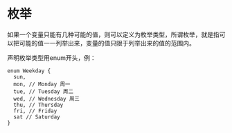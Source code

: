 # 枚举

如果一个变量只能有几种可能的值，则可以定义为枚举类型，所谓枚举，就是指可以把可能的值一一列举出来，变量的值只限于列举出来的值的范围内。

声明枚举类型用enum开头，例：

```
enum Weekday {
  sun,
  mon, // Monday 周一
  tue, // Tuesday 周二
  wed, // Wednesday 周三
  thu, // Thursday
  fri, // Friday
  sat // Saturday
} 

```
